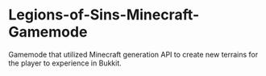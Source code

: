 # Legions-of-Sins-Minecraft-Gamemode

Gamemode that utilized Minecraft generation API to create new terrains for the player to experience in Bukkit.
